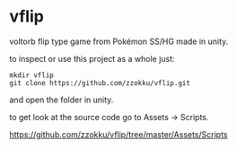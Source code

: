 # vflip
voltorb flip type game from Pokémon SS/HG made in unity.

to inspect or use this project as a whole just:

````
mkdir vflip
git clone https://github.com/zzokku/vflip.git
````
and open the folder in unity.

to get look at the source code go to Assets -> Scripts.

https://github.com/zzokku/vflip/tree/master/Assets/Scripts
